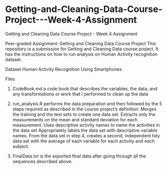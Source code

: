 # Getting-and-Cleaning-Data-Course-Project---Week-4-Assignment
Getting and Cleaning Data Course Project - Week 4 Assignment

Peer-graded Assignment: Getting and Cleaning Data Course Project
This repository is a submission for Getting and Cleaning Data course project. 
It has the instructions on how to run analysis on Human Activity recognition dataset.

Dataset
Human Activity Recognition Using Smartphones

Files
1. CodeBook.md a code book that describes the variables, the data, and any transformations or work that I performed to clean up the data

2. run_analysis.R performs the data preparation and then followed by the 5 steps required as described in the course project’s definition:
    Merges the training and the test sets to create one data set.
    Extracts only the measurements on the mean and standard deviation for each measurement.
    Uses descriptive activity names to name the activities in the data set
    Appropriately labels the data set with descriptive variable names.
    From the data set in step 4, creates a second, independent tidy data set with the average of each variable for each activity and each subject.
3. FinalData.txt is the exported final data after going through all the sequences described above.
